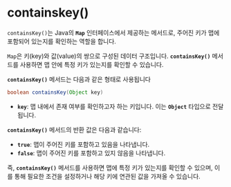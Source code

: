 # containskey()
`containsKey()`는 Java의 **`Map`** 인터페이스에서 제공하는 메서드로, 주어진 키가 맵에 포함되어 있는지를 확인하는 역할을 합니다.

`Map`은 키(key)와 값(value)의 쌍으로 구성된 데이터 구조입니다. **`containsKey()`** 메서드를 사용하면 맵 안에 특정 키가 있는지를 확인할 수 있습니다.

**`containsKey()`** 메서드는 다음과 같은 형태로 사용됩니다

```java
boolean containsKey(Object key)
```

- **`key`**: 맵 내에서 존재 여부를 확인하고자 하는 키입니다. 이는 **`Object`** 타입으로 전달됩니다.

**`containsKey()`** 메서드의 반환 값은 다음과 같습니다:

- **`true`**: 맵이 주어진 키를 포함하고 있음을 나타냅니다.
- **`false`**: 맵이 주어진 키를 포함하고 있지 않음을 나타냅니다.

즉, **`containsKey()`** 메서드를 사용하면 맵에 특정 키가 있는지를 확인할 수 있으며, 이를 통해 필요한 조건을 설정하거나 해당 키에 연관된 값을 가져올 수 있습니다.
